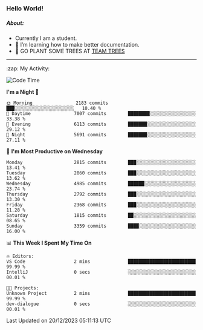 ### Hello World!

##### About:
- Currently I am a student.
- 🌱 I’m learning how to make better documentation.
- 🌱 GO PLANT SOME TREES AT [TEAM TREES](https://teamtrees.org/)

---
  <summary>:zap: My Activity:</summary>
  
<!--START_SECTION:waka-->
![Code Time](http://img.shields.io/badge/Code%20Time-1%2C267%20hrs%2050%20mins-blue)

**I'm a Night 🦉** 

```text
🌞 Morning                2183 commits        ███░░░░░░░░░░░░░░░░░░░░░░   10.40 % 
🌆 Daytime                7007 commits        ████████░░░░░░░░░░░░░░░░░   33.38 % 
🌃 Evening                6113 commits        ███████░░░░░░░░░░░░░░░░░░   29.12 % 
🌙 Night                  5691 commits        ███████░░░░░░░░░░░░░░░░░░   27.11 % 
```
📅 **I'm Most Productive on Wednesday** 

```text
Monday                   2815 commits        ███░░░░░░░░░░░░░░░░░░░░░░   13.41 % 
Tuesday                  2860 commits        ███░░░░░░░░░░░░░░░░░░░░░░   13.62 % 
Wednesday                4985 commits        ██████░░░░░░░░░░░░░░░░░░░   23.74 % 
Thursday                 2792 commits        ███░░░░░░░░░░░░░░░░░░░░░░   13.30 % 
Friday                   2368 commits        ███░░░░░░░░░░░░░░░░░░░░░░   11.28 % 
Saturday                 1815 commits        ██░░░░░░░░░░░░░░░░░░░░░░░   08.65 % 
Sunday                   3359 commits        ████░░░░░░░░░░░░░░░░░░░░░   16.00 % 
```


📊 **This Week I Spent My Time On** 

```text
🔥 Editors: 
VS Code                  2 mins              █████████████████████████   99.99 % 
IntelliJ                 0 secs              ░░░░░░░░░░░░░░░░░░░░░░░░░   00.01 % 

🐱‍💻 Projects: 
Unknown Project          2 mins              █████████████████████████   99.99 % 
dev-dialogue             0 secs              ░░░░░░░░░░░░░░░░░░░░░░░░░   00.01 % 
```


 Last Updated on 20/12/2023 05:11:13 UTC
<!--END_SECTION:waka-->
